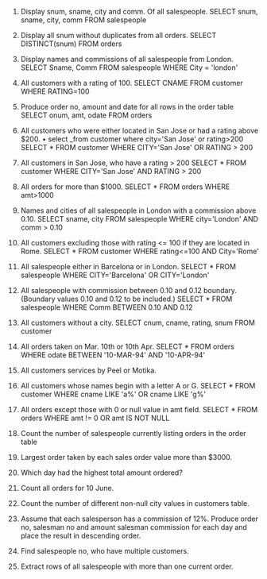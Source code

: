 01. Display snum, sname, city and comm. Of all salespeople.
SELECT snum, sname, city, comm FROM salespeople

02. Display all snum without duplicates from all orders.
SELECT DISTINCT(snum) FROM orders

03. Display names and commissions of all salespeople from London.
SELECT Sname, Comm FROM salespeople WHERE City = 'london'

04. All customers with a rating of 100.
SELECT CNAME FROM customer WHERE RATING=100

05. Produce order no, amount and date for all rows in the order table
SELECT onum, amt, odate FROM orders

06. All customers who were either located in San Jose or had a rating above $200. • select _from customer where city='San Jose' or rating>200
SELECT * FROM customer WHERE CITY='San Jose' OR RATING > 200

07. All customers in San Jose, who have a rating > 200
SELECT * FROM customer WHERE CITY='San Jose' AND RATING > 200

08. All orders for more than $1000.
SELECT * FROM orders WHERE amt>1000

09. Names and cities of all salespeople in London with a commission above 0.10.
SELECT sname, city FROM salespeople WHERE city='London' AND comm > 0.10

10. All customers excluding those with rating <= 100 if they are located in Rome.
SELECT * FROM customer WHERE rating<=100 AND City='Rome'

11. All salespeople either in Barcelona or in London.
SELECT * FROM salespeople WHERE CITY='Barcelona' OR CITY='London'

12. All salespeople with commission between 0.10 and 0.12 boundary. (Boundary values 0.10 and 0.12 to be included.)
SELECT * FROM salespeople WHERE Comm BETWEEN 0.10 AND 0.12

13. All customers without a city.
SELECT cnum, cname, rating, snum FROM customer

14. All orders taken on Mar. 10th or 10th Apr.
SELECT * FROM orders WHERE odate BETWEEN '10-MAR-94' AND '10-APR-94'

15. All customers services by Peel or Motika.

16. All customers whose names begin with a letter A or G.
SELECT * FROM customer WHERE cname LIKE 'a%' OR cname LIKE 'g%'

17. All orders except those with 0 or null value in amt field.
SELECT * FROM orders WHERE amt != 0 OR amt IS NOT NULL

18. Count the number of salespeople currently listing orders in the order table

19. Largest order taken by each sales order value more than $3000.

20. Which day had the highest total amount ordered?

21. Count all orders for 10 June.

22. Count the number of different non-null city values in customers table.

23. Assume that each salesperson has a commission of 12%. Produce order no, salesman no and amount salesman commission for each day and place the result in descending order.

24. Find salespeople no, who have multiple customers.

25. Extract rows of all salespeople with more than one current order.
